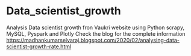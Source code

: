 # Data_scientist_growth
Analysis Data scientist growth fron Vaukri website using Python scrapy, MySQL, Pyspark and Plotly
Check the blog for the complete information
https://madhankumarselvaraj.blogspot.com/2020/02/analysing-data-scientist-growth-rate.html 
